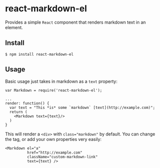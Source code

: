 react-markdown-el
===========================

Provides a simple `React` component that renders markdown text in an element.

Install
-----------

    $ npm install react-markdown-el

Usage
------------

Basic usage just takes in markdown as a `text` property:

    var Markdown = require('react-markdown-el');

    ...
    render: function() {
      var text = "This *is* some `markdown` [text](http://example.com)";
      return (
        <Markdown text={text}/>
      )
    }


This will render a `<div>` with `class="markdown"` by default.  You can change the tag, or add your own properties very easily:

    <Markdown el="a"
              href="http://example.com"
              className="custom-markdown-link"
              text={text} />
